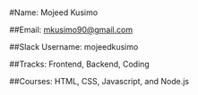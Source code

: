 #
#Name: Mojeed Kusimo

##Email: mkusimo90@gmail.com

##Slack Username: mojeedkusimo

##Tracks: Frontend, Backend, Coding

##Courses: HTML, CSS, Javascript, and Node.js